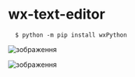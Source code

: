 # wx-text-editor

```shell
  $ python -m pip install wxPython
```
![зображення](https://github.com/isaweye/wx-text-editor/assets/130868496/6eba700b-9870-4f1a-b3d1-a343834ce945)

![зображення](https://github.com/isaweye/wx-text-editor/assets/130868496/a6580961-8dce-49af-98e5-8b70a5d13699)



